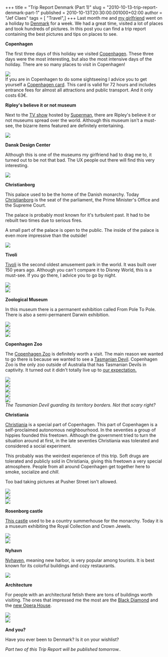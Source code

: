 +++
title = "Trip Report Denmark (Part 1)"
slug = "2010-10-13-trip-report-denmark-part-1"
published = 2010-10-13T20:30:00.001000+02:00
author = "Jef Claes"
tags = [ "Travel",]
+++
Last month me and [my
girlfriend](http://amillionimpressions.blogspot.com/) went on a holiday
to [Denmark](http://en.wikipedia.org/wiki/Denmark) for a week. We had a
great time, visited a lot of places and took hundreds of pictures. In
this post you can find a trip report containing the best pictures and
tips on places to see.  
  
<span style="font-weight:bold;">Copenhagen</span>  
  
The first three days of this holiday we visited
[Copenhagen](http://en.wikipedia.org/wiki/Copenhagen). These three days
were the most interesting, but also the most intensive days of the
holiday. There are so many places to visit in Copenhagen!  
  
[![](/post/images/thumbnails/2010-10-13-trip-report-denmark-part-1-Kopenhagen_157.JPG)](/post/images/2010-10-13-trip-report-denmark-part-1-Kopenhagen_157.JPG)  
If you are in Copenhagen to do some sightseeing I advice you to get
yourself a [Copenhagen
card](http://www.visitcopenhagen.com/tourist/what_to_see_and_do/copenhagen_card/where_to_buy_copenhagen_card).
This card is valid for 72 hours and includes entrance fees for almost
all attractions and public transport. And it only costs 63€.  
  
<span style="font-weight:bold;">Ripley's believe it or not
museum</span>  
  
Next to the [TV
show](http://en.wikipedia.org/wiki/Ripley's_Believe_It_or_Not!#Television)
hosted by [Superman](http://en.wikipedia.org/wiki/Dean_Cain), there are
Ripley's believe it or not museums spread over the world. Although this
museum isn't a must-see, the bizarre items featured are definitely
entertaining.  
  
[![](/post/images/thumbnails/2010-10-13-trip-report-denmark-part-1-Kopenhagen_057_2.jpg)](/post/images/2010-10-13-trip-report-denmark-part-1-Kopenhagen_057_2.jpg)  
  
<span style="font-weight:bold;">Dansk Design Center</span>  
  
Although this is one of the museums my girlfriend had to drag me to, it
turned out to be not that bad. The UX people out there will find this
very interesting.  
  
[![](/post/images/thumbnails/2010-10-13-trip-report-denmark-part-1-Kopenhagen_069_2.jpg)](/post/images/2010-10-13-trip-report-denmark-part-1-Kopenhagen_069_2.jpg)  
  
<span style="font-weight:bold;">Christianborg</span>  
  
This palace used to be the home of the Danish monarchy. Today
[Christianborg](http://en.wikipedia.org/wiki/Christiansborg_Palace) is
the seat of the parliament, the Prime Minister's Office and the Supreme
Court.  
  
The palace is probably most known for it's turbulent past. It had to be
rebuilt two times due to serious fires.  
  
A small part of the palace is open to the public. The inside of the
palace is even more impressive than the outside!  
  
[![](/post/images/thumbnails/2010-10-13-trip-report-denmark-part-1-Kopenhagen_098.JPG)](/post/images/2010-10-13-trip-report-denmark-part-1-Kopenhagen_098.JPG)  
  
<span style="font-weight:bold;">Tivoli</span>  
  
[Tivoli](http://en.wikipedia.org/wiki/Tivoli) is the second oldest
amusement park in the world. It was built over 150 years ago. Although
you can't compare it to Disney World, this is a must-see. If you go
there, I advice you to go by night.  
  
[![](/post/images/thumbnails/2010-10-13-trip-report-denmark-part-1-Kopenhagen_118.JPG)](/post/images/2010-10-13-trip-report-denmark-part-1-Kopenhagen_118.JPG)  
[![](/post/images/thumbnails/2010-10-13-trip-report-denmark-part-1-Kopenhagen_127.JPG)](/post/images/2010-10-13-trip-report-denmark-part-1-Kopenhagen_127.JPG)  
  
<span style="font-weight:bold;">Zoological Museum</span>  
  
In this museum there is a permanent exhibition called From Pole To Pole.
There is also a semi-permanent Darwin exhibition.  
  
[![](/post/images/thumbnails/2010-10-13-trip-report-denmark-part-1-Kopenhagen_159.JPG)](/post/images/2010-10-13-trip-report-denmark-part-1-Kopenhagen_159.JPG)  
[![](/post/images/thumbnails/2010-10-13-trip-report-denmark-part-1-Kopenhagen_164.JPG)](/post/images/2010-10-13-trip-report-denmark-part-1-Kopenhagen_164.JPG)  
[![](/post/images/thumbnails/2010-10-13-trip-report-denmark-part-1-Kopenhagen_173.JPG)](/post/images/2010-10-13-trip-report-denmark-part-1-Kopenhagen_173.JPG)  
  
<span style="font-weight:bold;">Copenhagen Zoo</span>  
  
The [Copenhagen Zoo](http://uk.zoo.dk/VisitZoo.aspx) is definitely worth
a visit. The main reason we wanted to go there is because we wanted to
see a [Tasmanian Devil](http://en.wikipedia.org/wiki/Tasmanian_Devil).
Copenhagen Zoo is the only zoo outside of Australia that has Tasmanian
Devils in captivity. It turned out it didn't totally live up to [our
expectation.](http://en.wikipedia.org/wiki/Tasmanian_Devil_(Looney_Tunes))  
  
[![](/post/images/thumbnails/2010-10-13-trip-report-denmark-part-1-Kopenhagen_175.JPG)](/post/images/2010-10-13-trip-report-denmark-part-1-Kopenhagen_175.JPG)  
[![](/post/images/thumbnails/2010-10-13-trip-report-denmark-part-1-Kopenhagen_183.JPG)](/post/images/2010-10-13-trip-report-denmark-part-1-Kopenhagen_183.JPG)  
[![](/post/images/thumbnails/2010-10-13-trip-report-denmark-part-1-Kopenhagen_184.JPG)](/post/images/2010-10-13-trip-report-denmark-part-1-Kopenhagen_184.JPG)  
[![](/post/images/thumbnails/2010-10-13-trip-report-denmark-part-1-Kopenhagen_213.JPG)](/post/images/2010-10-13-trip-report-denmark-part-1-Kopenhagen_213.JPG)  
[![](/post/images/thumbnails/2010-10-13-trip-report-denmark-part-1-Kopenhagen_233.JPG)](/post/images/2010-10-13-trip-report-denmark-part-1-Kopenhagen_233.JPG)  
<span style="font-style:italic;">The Tasmanian Devil guarding its
territory borders. Not that scary right?</span>  
  
<span style="font-weight:bold;">Christiania</span>  
  
[Christiania](http://en.wikipedia.org/wiki/Freetown_Christiania) is a
special part of Copenhagen. This part of Copenhagen is a self-proclaimed
autonomous neighbourhood. In the seventies a group of hippies founded
this freetown. Although the government tried to turn the situation
around at first, in the late seventies Christiania was tolerated and
considered a social experiment.  
  
This probably was the weirdest experience of this trip. Soft drugs are
tolerated and publicly sold in Christiania, giving this freetown a very
special atmosphere. People from all around Copenhagen get together here
to smoke, socialize and <span style="font-style:italic;">chill</span>.  
  
Too bad taking pictures at Pusher Street isn't allowed.  
  
[![](/post/images/thumbnails/2010-10-13-trip-report-denmark-part-1-Kopenhagen_250_2.jpg)](/post/images/2010-10-13-trip-report-denmark-part-1-Kopenhagen_250_2.jpg)  
[![](/post/images/thumbnails/2010-10-13-trip-report-denmark-part-1-Kopenhagen_253_2.jpg)](/post/images/2010-10-13-trip-report-denmark-part-1-Kopenhagen_253_2.jpg)  
[![](/post/images/thumbnails/2010-10-13-trip-report-denmark-part-1-Kopenhagen_267_2.jpg)](/post/images/2010-10-13-trip-report-denmark-part-1-Kopenhagen_267_2.jpg)  
  
<span style="font-weight:bold;">Rosenborg castle</span>  
  
[This castle](http://en.wikipedia.org/wiki/Rosenborg_Castle) used to be
a country summerhouse for the monarchy. Today it is a museum exhibiting
the Royal Collection and Crown Jewels.  
  
[![](/post/images/thumbnails/2010-10-13-trip-report-denmark-part-1-Kopenhagen_345.JPG)](/post/images/2010-10-13-trip-report-denmark-part-1-Kopenhagen_345.JPG)  
[![](/post/images/thumbnails/2010-10-13-trip-report-denmark-part-1-Kopenhagen_333.JPG)](/post/images/2010-10-13-trip-report-denmark-part-1-Kopenhagen_333.JPG)  
  
<span style="font-weight:bold;">Nyhavn</span>  
  
[Nyhaven](http://en.wikipedia.org/wiki/Nyhavn), meaning new harbor, is
very popular among tourists. It is best known for its colorful buildings
and cozy restaurants.  
  
[![](/post/images/thumbnails/2010-10-13-trip-report-denmark-part-1-Kopenhagen_378.JPG)](/post/images/2010-10-13-trip-report-denmark-part-1-Kopenhagen_378.JPG)  
  
<span style="font-weight:bold;">Architecture</span>  
  
For people with an architectural fetish there are tons of buildings
worth visiting. The ones that impressed me the most are the [Black
Diamond](http://en.wikipedia.org/wiki/Royal_Danish_Library) and the [new
Opera House](http://en.wikipedia.org/wiki/Copenhagen_Opera_House).  
  
[![](/post/images/thumbnails/2010-10-13-trip-report-denmark-part-1-Kopenhagen_403.JPG)](/post/images/2010-10-13-trip-report-denmark-part-1-Kopenhagen_403.JPG)  
[![](/post/images/thumbnails/2010-10-13-trip-report-denmark-part-1-Kopenhagen_384.JPG)](/post/images/2010-10-13-trip-report-denmark-part-1-Kopenhagen_384.JPG)  
  
<span style="font-weight:bold;">And you?</span>  
  
Have you ever been to Denmark? Is it on your wishlist?  
  
<span style="font-style:italic;">Part two of this Trip Report will be
published tomorrow..</span>
